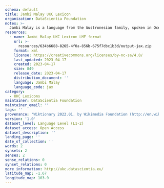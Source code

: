 ```yaml
---
schema: default
title: Jambi Malay UKC Lexicon
organization: DataScientia Foundation
notes: >-
  Jambi Malay is a language from the Austronesian family, spoken in Oceania. The UKC Lexicon of Jambi Malay is represented as a lexico-semantic network. It consists of words, word senses, synsets, as well as sense-level and synset-level relationships.
resources:
  - name: Jambi Malay UKC Lexicon LMF format
    url: >-
      resources/634b6688-8265-4f0a-856b-675f7dbc1b3d/output-jax.zip
    format: xml
    license: https://creativecommons.org/licenses/by-nc-sa/4.0/
    last_updated: 2023-04-17
    created: 2023-04-17
    size: 849
    release_date: 2023-04-17
    distribution_document: ''
    language: Jambi Malay
    language_code: jax
category:
  - UKC Lexicons
maintainer: DataScientia Foundation
maintainer_email: ''
tags: ''
provenance: 'Wiktionary 2022.01. by Wikimedia Foundation (http://en.wiktionary.org); Princeton WordNet 2.1 by Princeton University (https://wordnet.princeton.edu)'
version: '1.0'
dataset_level: Language Level (L1-2)
dataset_access: Open Access
dataset_description: ''
landing_page: ''
date_of_collection: ''
words: 2
synsets: 2
senses: 2
sense_relations: 0
synset_relations: 0
more_information: http://ukc.datascientia.eu/
latitude_map: -1.67
longitude_map: 103.0
---
```

